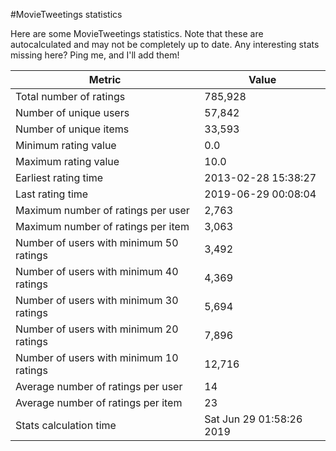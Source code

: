 #MovieTweetings statistics

Here are some MovieTweetings statistics. Note that these are autocalculated and may not be completely up to date. Any interesting stats missing here? Ping me, and I'll add them!

Metric | Value
--- | ---
Total number of ratings                 | 785,928
Number of unique users                  | 57,842
Number of unique items                  | 33,593
Minimum rating value                    | 0.0
Maximum rating value                    | 10.0
Earliest rating time                    | 2013-02-28 15:38:27
Last rating time                        | 2019-06-29 00:08:04
Maximum number of ratings per user      | 2,763
Maximum number of ratings per item      | 3,063
Number of users with minimum 50 ratings | 3,492
Number of users with minimum 40 ratings | 4,369
Number of users with minimum 30 ratings | 5,694
Number of users with minimum 20 ratings | 7,896
Number of users with minimum 10 ratings | 12,716
Average number of ratings per user      | 14
Average number of ratings per item      | 23
Stats calculation time                  | Sat Jun 29 01:58:26 2019

